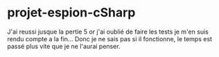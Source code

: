 ﻿# projet-espion-cSharp
J'ai reussi jusque la pertie 5 or j'ai oublié de faire les tests je m'en suis rendu compte a la fin... Donc je ne sais pas si il fonctionne, le temps est passé plus vite que je ne l'aurai penser.
